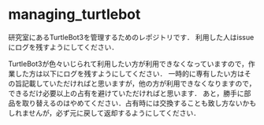 # managing_turtlebot

研究室にあるTurtleBot3を管理するためのレポジトリです．
利用した人はissueにログを残すようにしてください．

TurtleBot3が色々いじられて利用したい方が利用できなくなっていますので，作業した方は以下にログを残すようにしてください．
一時的に専有したい方はその旨記載していただければと思いますが，他の方が利用できなくなりますので，できるだけ必要以上の占有を避けていただければと思います．
あと，勝手に部品を取り替えるのはやめてください．占有時には交換することも致し方ないかもしれませんが，必ず元に戻して返却するようにしてください．
